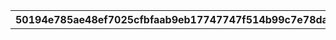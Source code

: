 |50194e785ae48ef7025cfbfaab9eb17747747f514b99c7e78da774a38555070c|8700984bb23d9dfb86301845209c9cfdc53ce3fb4a6ac13647a91a4bcedc0c6a|2e8b5e6a62d19cd440be1d0e74f56c9f376ad9c83af323f2183c153febce89c4|2c3b4d85405ce65d3a0946e895e1b95eeba97f1aed88d4e4276ea82a8b4d6921|fdaf2d8cf2b64c001dc96dfefab3399085f97566984de5c35b947fdfb644f158|05ae4597b24bf4f2bb76a5ecb46766c027ea04f9e3eaacb6af4070654a16193b|8919c67038a294518cb540b91350f214e8f003aa92a45f76c3f776bef6b6dc4e|17f8622b0f2a2f06880f3b3ac06242516f7eb5ab42a148a6a0b860c14e5bf08a|ae2599513cb4c91a60c4ec7e35fe5f8f43209a2f21bc43e201f93708c617dc31|
| --- | --- | --- | --- | --- | --- | --- | --- | --- |
||1|21600|23001|2|1|2|1||
||1|19800|23001|2|1|3|2||
||1|18000|23001|2|1|3|3||
||1|16200|23001|2|1|3|4||
||1|14400|23001|2|1|4|5||
||1|12960|23001|2|1|4|6||
||1|11520|23001|2|1|5|7||
||1|10080|23001|2|1|6|8||
||1|8640|23001|2|1|7|9||
||1|7200|23001|2|1|8|10||
||1|5760|23001|2|1|10|11||
||1|5040|23001|2|1|12|12||
||1|4320|23001|2|1|14|13||
||1|7200|23001|2|2|16|14||
||1|5400|23001|2|2|18|15||
||1|5040|23001|2|2|18|16||
||1|4800|23001|2|2|18|17||
||1|4500|23001|2|2|20|18||
||1|4320|23001|2|2|20|19||
||1|6000|23001|2|3|24|20||
||1|5700|23001|2|3|48|21||
||1|5400|23001|2|3|48|22||
||1|5220|23001|2|3|51|23||
||1|4980|23001|2|3|54|24||
||1|4800|23001|2|3|54|25||
||1|4500|23001|2|3|60|26||
||1|4320|23001|2|3|60|27||
||1|4200|23001|2|3|63|28||
||1|5400|23001|2|4|64|29||
||1|5220|23001|2|4|68|30||
||1|5040|23001|2|4|72|31||
||1|4920|23001|2|4|72|32||
||1|4800|23001|2|4|72|33||
||1|4680|23001|2|4|76|34||
||1|4500|23001|2|4|80|35||
||1|4320|23001|2|4|80|36||
||2|21600|93001|6|20|80|1||
||2|21600|93001|6|24|96|2||
||2|21600|93001|6|28|112|3||
||2|21600|93001|6|30|120|4||
||2|21600|93001|6|32|128|5||
||2|21600|93001|6|34|136|6||
||2|21600|93001|6|36|144|7||
||2|21600|93001|6|38|152|8||
||2|21600|93001|6|40|160|9||
||2|21600|93001|6|42|168|10||
||2|21600|93001|6|44|176|11||
||2|21600|93001|6|46|184|12||
||2|21600|93001|6|48|192|13||
||2|21600|93001|6|50|200|14||
||2|21600|93001|6|52|208|15||
||2|21600|93001|6|54|216|16||
||2|21600|93001|6|56|224|17||
||2|21600|93001|6|58|232|18||
||2|21600|93001|6|60|240|19||
||2|21600|93001|6|62|248|20||
||2|21600|93001|6|64|256|21||
||2|21600|93001|6|66|264|22||
||2|21600|93001|6|68|272|23||
||2|21600|93001|6|70|280|24||
||2|21600|93001|6|72|288|25||
||2|21600|93001|6|74|296|26||
||2|21600|93001|6|76|304|27||
||2|21600|93001|6|78|312|28||
||2|21600|93001|6|80|320|29||
||2|21600|93001|6|82|328|30||
||2|21600|93001|6|84|336|31||
||2|21600|93001|6|85|340|32||
||2|21600|93001|6|86|344|33||
||2|21600|93001|6|87|348|34||
||2|21600|93001|6|88|352|35||
||2|21600|93001|6|89|356|36||
||3|14400|20001|2|1|3|1||
||3|9600|20001|2|1|5|2||
||3|7200|20001|2|1|7|3||
||3|5400|20001|2|1|10|4||
||3|3600|20001|2|1|15|5||
||3|9600|20002|2|1|6|6||
||3|7200|20002|2|1|8|7||
||3|4800|20002|2|1|12|8||
||3|3600|20002|2|1|16|9||
||3|2700|20002|2|1|20|10||
||3|10800|20003|2|1|6|11||
||3|9000|20003|2|1|8|12||
||3|7200|20003|2|1|12|13||
||3|5400|20003|2|1|16|14||
||3|3600|20003|2|1|20|15||
||3|2880|20003|2|1|30|16||
||3|12600|20004|2|1|7|17||
||3|11400|20004|2|1|8|18||
||3|10200|20004|2|1|9|19||
||3|9300|20004|2|1|10|20||
||3|8700|20004|2|1|10|21||
||3|6600|20004|2|1|13|22||
||3|6300|20004|2|1|14|23||
||3|6000|20004|2|1|15|24||
||3|5700|20004|2|1|15|25||
||3|5400|20004|2|1|16|26||
||3|5100|20004|2|1|17|27||
||3|4860|20004|2|1|18|28||
||3|4620|20004|2|1|19|29||
||3|4440|20004|2|1|20|30||
||3|4260|20004|2|1|21|31||
||3|4080|20004|2|1|22|32||
||3|3960|20004|2|1|22|33||
||3|3840|20004|2|1|23|34||
||3|3720|20004|2|1|24|35||
||3|3600|20004|2|1|24|36||
||4|21600|94002|12|3000|12000|1||
||4|21600|94002|12|4500|18000|2||
||4|21600|94002|12|6000|24000|3||
||4|21600|94002|12|7500|30000|4||
||4|21600|94002|12|10500|42000|5||
||4|21600|94002|12|13500|54000|6||
||4|21600|94002|12|16500|66000|7||
||4|21600|94002|12|21000|84000|8||
||4|21600|94002|12|25500|102000|9||
||4|21600|94002|12|30000|120000|10||
||4|21600|94002|12|36000|144000|11||
||4|21600|94002|12|42000|168000|12||
||4|21600|94002|12|48000|192000|13||
||4|21600|94002|12|55500|222000|14||
||4|21600|94002|12|63000|252000|15||
||4|21600|94002|12|70500|282000|16||
||4|21600|94002|12|79500|318000|17||
||4|21600|94002|12|88500|354000|18||
||4|21600|94002|12|97500|390000|19||
||4|21600|94002|12|108000|432000|20||
||4|21600|94002|12|118500|474000|21||
||4|21600|94002|12|129000|516000|22||
||4|21600|94002|12|140500|562000|23||
||4|21600|94002|12|150000|600000|24||
||4|21600|94002|12|160500|642000|25||
||4|21600|94002|12|171000|684000|26||
||4|21600|94002|12|181500|726000|27||
||4|21600|94002|12|192000|768000|28||
||4|21600|94002|12|202500|810000|29||
||4|21600|94002|12|213000|852000|30||
||4|21600|94002|12|223500|894000|31||
||4|21600|94002|12|230000|920000|32||
||4|21600|94002|12|235000|940000|33||
||4|21600|94002|12|240000|960000|34||
||4|21600|94002|12|245000|980000|35||
||4|21600|94002|12|250000|1000000|36||
||5|21600|93001|6|12|48|1||
||6|21600|93001|6|12|48|1||
||7|21600|93001|6|12|48|1||
||8|21600|93001|6|12|48|1||
||11|21600|93001|6|12|48|1||
||12|21600|93001|6|12|48|1||
||19|21600|93001|6|12|48|1||
|4999999999|23|0|0|0|1|0|0|14999999999|
||25|21600|93001|6|12|48|1||
||28|21600|93001|6|12|48|1||
||30|21600|93001|6|12|48|1||